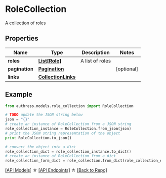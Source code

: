 # RoleCollection

A collection of roles

## Properties
Name | Type | Description | Notes
------------ | ------------- | ------------- | -------------
**roles** | [**List[Role]**](Role.md) | A list of roles |
**pagination** | [**Pagination**](Pagination.md) |  | [optional]
**links** | [**CollectionLinks**](CollectionLinks.md) |  |

## Example

```python
from authress.models.role_collection import RoleCollection

# TODO update the JSON string below
json = "{}"
# create an instance of RoleCollection from a JSON string
role_collection_instance = RoleCollection.from_json(json)
# print the JSON string representation of the object
print RoleCollection.to_json()

# convert the object into a dict
role_collection_dict = role_collection_instance.to_dict()
# create an instance of RoleCollection from a dict
role_collection_form_dict = role_collection.from_dict(role_collection_dict)
```
[[API Models]](./README.md#documentation-for-models) ☆ [[API Endpoints]](./README.md#documentation-for-api-endpoints) ☆ [[Back to Repo]](../README.md)


